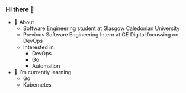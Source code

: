 ### Hi there 👋

<!--
**Slidd/Slidd** is a ✨ _special_ ✨ repository because its `README.md` (this file) appears on your GitHub profile.

Here are some ideas to get you started:

- 🔭 I’m currently working on ...
- 🌱 I’m currently learning ...
- 👯 I’m looking to collaborate on ...
- 🤔 I’m looking for help with ...
- 💬 Ask me about ...
- 📫 How to reach me: ...
- 😄 Pronouns: ...
- ⚡ Fun fact: ...
-->

- 💬 About
  - Software Engineering student at Glasgow Caledonian University
  - Previous Software Engineering Intern at GE Digital focussing on DevOps
  - Interested in:
    - DevOps
    - Go
    - Automation
- 🌱 I’m currently learning
   - Go
   - Kubernetes
